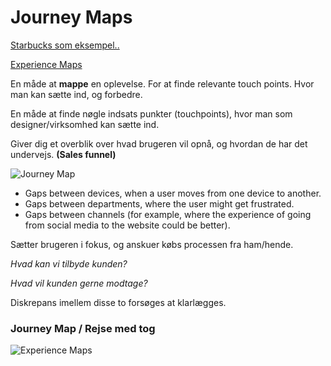 # Journey Maps

[Starbucks som eksempel..](http://www.mikejakobsen.com/pdf/starbucks.pdf)

[Experience Maps](http://adaptivepath.org/ideas/the-anatomy-of-an-experience-map/)

En måde at **mappe** en oplevelse. For at finde relevante touch points. Hvor man kan sætte ind, og forbedre.

En måde at finde nøgle indsats punkter (touchpoints), hvor man som designer/virksomhed kan sætte ind. 

Giver dig et overblik over hvad brugeren vil opnå, og hvordan de har det undervejs. **(Sales funnel)**


![Journey Map](https://media-mediatemple.netdna-ssl.com/wp-content/uploads/2014/12/1-broadband-provider-journey-large-opt.jpg)


* Gaps between devices, when a user moves from one device to another.
* Gaps between departments, where the user might get frustrated.
* Gaps between channels (for example, where the experience of going from social media to the website could be better).


Sætter brugeren i fokus, og anskuer købs processen fra ham/hende.

*Hvad kan vi tilbyde kunden?*

*Hvad vil kunden gerne modtage?*

  Diskrepans imellem disse to forsøges at klarlægges.



### Journey Map / Rejse med tog


![Experience Maps](http://conversionxl.com/wp-content/uploads/2014/09/raileuropetouchpoints.jpg)
